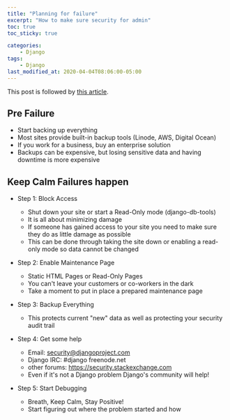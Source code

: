 ```yaml
---
title: "Planning for failure"
excerpt: "How to make sure security for admin"
toc: true
toc_sticky: true

categories:
    - Django
tags:
    - Django
last_modified_at: 2020-04-04T08:06:00-05:00
---
```



This post is followed by [this article](https://devjunhong.github.io/django/securing_the_django_admin/). 


## Pre Failure 

* Start backing up everything 
* Most sites provide built-in backup tools (Linode, AWS, Digital Ocean) 
* If you work for a business, buy an enterprise solution
* Backups can be expensive, but losing sensitive data and having downtime is more expensive 


## Keep Calm Failures happen 

* Step 1: Block Access 
    * Shut down your site or start a Read-Only mode (django-db-tools)
    * It is all about minimizing damage
    * If someone has gained access to your site you need to make sure they do as little damage as possible
    * This can be done through taking the site down or enabling a read-only mode so data cannot be changed 

* Step 2: Enable Maintenance Page 
    * Static HTML Pages or Read-Only Pages
    * You can't leave your customers or co-workers in the dark 
    * Take a moment to put in place a prepared maintenance page

* Step 3: Backup Everything
    * This protects current "new" data as well as protecting your security audit trail 

* Step 4: Get some help 
    * Email: security@djangoproject.com
    * Django IRC: #django freenode.net
    * other forums: https://security.stackexchange.com
    * Even if it's not a Django problem Django's community will help!

* Step 5: Start Debugging 
    * Breath, Keep Calm, Stay Positive!
    * Start figuring out where the problem started and how

